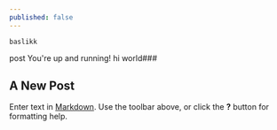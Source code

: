 ```yaml
---
published: false
---
```


	baslikk
post
You're up and running!
hi world###





## A New Post

Enter text in [Markdown](http://daringfireball.net/projects/markdown/). Use the toolbar above, or click the **?** button for formatting help.
